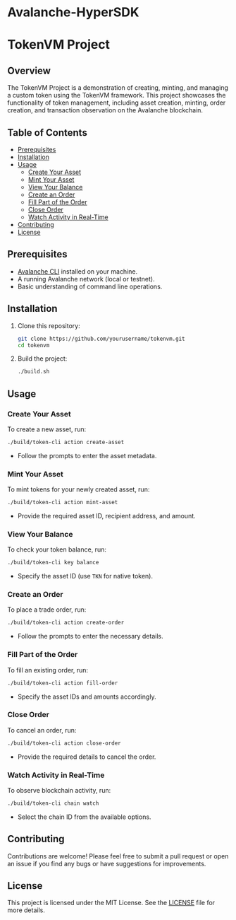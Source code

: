 # Avalanche-HyperSDK
# TokenVM Project

## Overview

The TokenVM Project is a demonstration of creating, minting, and managing a custom token using the TokenVM framework. This project showcases the functionality of token management, including asset creation, minting, order creation, and transaction observation on the Avalanche blockchain.

## Table of Contents

- [Prerequisites](#prerequisites)
- [Installation](#installation)
- [Usage](#usage)
  - [Create Your Asset](#create-your-asset)
  - [Mint Your Asset](#mint-your-asset)
  - [View Your Balance](#view-your-balance)
  - [Create an Order](#create-an-order)
  - [Fill Part of the Order](#fill-part-of-the-order)
  - [Close Order](#close-order)
  - [Watch Activity in Real-Time](#watch-activity-in-real-time)
- [Contributing](#contributing)
- [License](#license)

## Prerequisites

- [Avalanche CLI](https://docs.avax.network/learn/avalanche-cli) installed on your machine.
- A running Avalanche network (local or testnet).
- Basic understanding of command line operations.

## Installation

1. Clone this repository:
   ```bash
   git clone https://github.com/yourusername/tokenvm.git
   cd tokenvm
   ```

2. Build the project:
   ```bash
   ./build.sh
   ```

## Usage

### Create Your Asset

To create a new asset, run:
```bash
./build/token-cli action create-asset
```
- Follow the prompts to enter the asset metadata.

### Mint Your Asset

To mint tokens for your newly created asset, run:
```bash
./build/token-cli action mint-asset
```
- Provide the required asset ID, recipient address, and amount.

### View Your Balance

To check your token balance, run:
```bash
./build/token-cli key balance
```
- Specify the asset ID (use `TKN` for native token).

### Create an Order

To place a trade order, run:
```bash
./build/token-cli action create-order
```
- Follow the prompts to enter the necessary details.

### Fill Part of the Order

To fill an existing order, run:
```bash
./build/token-cli action fill-order
```
- Specify the asset IDs and amounts accordingly.

### Close Order

To cancel an order, run:
```bash
./build/token-cli action close-order
```
- Provide the required details to cancel the order.

### Watch Activity in Real-Time

To observe blockchain activity, run:
```bash
./build/token-cli chain watch
```
- Select the chain ID from the available options.

## Contributing

Contributions are welcome! Please feel free to submit a pull request or open an issue if you find any bugs or have suggestions for improvements.

## License

This project is licensed under the MIT License. See the [LICENSE](LICENSE) file for more details.
